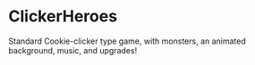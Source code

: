 # ClickerHeroes
Standard Cookie-clicker type game, with monsters, an animated background, music, and upgrades!
